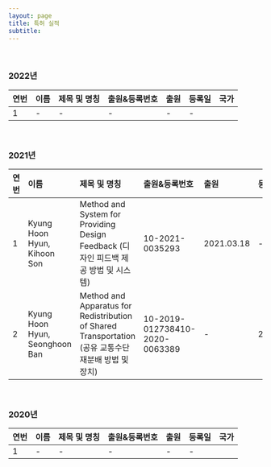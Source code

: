 ```yaml
---
layout: page
title: 특허 실적
subtitle:
---
```


<br>

### 2022년

| 연번 | 이름 | 제목 및 명칭 | 출원&등록번호 | 출원 | 등록일 | 국가 |
| :------ |:--- | :--- | :--- | :--- | :--- | :--- |
| 1 | - | - | - | - | - |

<br>


### 2021년

| 연번 | 이름 | 제목 및 명칭 | 출원&등록번호 | 출원 | 등록일 | 국가 |
| :------ |:--- | :--- | :--- | :--- | :--- | :--- |
| 1 | Kyung Hoon Hyun, Kihoon Son | Method and System for Providing Design Feedback (디자인 피드백 제공 방법 및 시스템) | 10-2021-0035293 | 2021.03.18 | - | 한국 |
| 2 | Kyung Hoon Hyun, Seonghoon Ban | Method and Apparatus for Redistribution of Shared Transportation (공유 교통수단 재분배 방법 및 장치) | 10-2019-012738410-2020-0063389 | - | 2021.05.04 | 한국 |

<br>

### 2020년

| 연번 | 이름 | 제목 및 명칭 | 출원&등록번호 | 출원 | 등록일 | 국가 |
| :------ |:--- | :--- | :--- | :--- | :--- | :--- |
| 1 | - | - | - | - | - |

<br>

